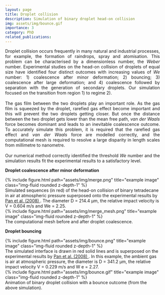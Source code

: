 ```yaml
---
layout: page
title: Droplet collision 
description: Simulation of binary droplet head-on collision
img: assets/img/bounce.gif
importance: 3
category: PhD
related_publications: 
---
```

<div style='text-align: justify;'>
Droplet collision occurs frequently in many natural and industrial processes, for example, the formation of raindrops, spray and atomisation. This problem 
can be characterised by a dimensionless number, the <i>Weber</i> number. Experimental studies on the head-on collision of droplets of equal size have 
identified four distinct outcomes with increasing values of <i> We </i> number: 1) coalescence after minor deformation; 2) bouncing; 3) coalescence after large
deformation; and 4) coalescence followed by separation with the generation of secondary droplets. Our simulation focused on the transition from region 1) 
to regime 2).
<br/>
<br/>
The gas film between the two droplets play an important role. As the gas film is squeezed by the droplet, rarefied gas effect become important and this will 
prevent the two droplets getting closer. But once the distance between the two droplet gets lower than the mean free path, <i>van der Waals</i> force becomes 
dominant and leads to an inevitable coalescence outcome. To accurately simulate this problem, it is required that the rarefied gas effect and <i> van der Waals</i> 
force are modelled correctly, and the computational mesh is required to resolve a large disparity in length scales from millimetre to nanometre.
<br/>
<br/>
Our numerical method correctly identified the threshold <i>We</i> number and the simulation results fit the experimental results to a satisfactory level. 
</div>

<b>Droplet coalescence after minor deformation</b>

<div class="row justify-content-center">
<div class = "center">
<div class="col-sm">
{% include figure.html path="assets/img/merge.png" title="example image" class="img-fluid rounded z-depth-1" %}
</div>
</div>
</div>
<div class="caption">
Simulated sequences (in red) of the head-on collision of binary
tetradecane in air at atmospheric pressure superposed onto the experimental results by <a href="https://pubs.aip.org/aip/jap/article-abstract/103/6/064901/284444/Experimental-and-mechanistic-description-of?redirectedFrom=fulltext">Pan et al. (2008) </a>. The diameter D = 214.4 µm, the relative impact velocity is V = 0.604 m/s and We = 2.25.
</div>


<div class="row justify-content-center">
<div class = "center">
<div class="col-sm">
{% include figure.html path="assets/img/merge_mesh.png" title="example image" class="img-fluid rounded z-depth-1" %}
</div>
</div>
</div>
<div class="caption">
The computational mesh before and after droplet coalescence.
</div>

<b>Droplet bouncing</b>

<div class="row justify-content-center">
<div class = "center">
<div class="col-sm">
{% include figure.html path="assets/img/bounce.png" title="example image" class="img-fluid rounded z-depth-1" %}
</div>
</div>
</div>
<div class="caption">
The simulated interface is drawn in red solid lines and is superposed
on the experimental results by <a href="https://pubs.aip.org/aip/jap/article-abstract/103/6/064901/284444/Experimental-and-mechanistic-description-of?redirectedFrom=fulltext">Pan et al. (2008) </a>. In this example, the ambient
gas is air at atmospheric pressure, the diameter is D = 341.2 µm, the relative
impact velocity V = 0.229 m/s and W e = 2.27.
</div>

<div class="row justify-content-center">
<div class = "center">
<div class="col-sm">
{% include figure.html path="assets/img/bounce.gif" title="example image" class="img-fluid rounded z-depth-1" %}
</div>
</div>
</div>
<div class="caption">
Animation of binary droplet collision with a bounce outcome (from the above simulation).
</div>


